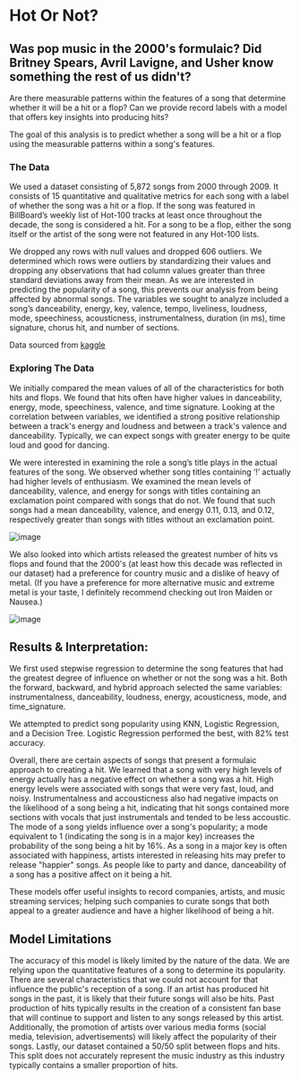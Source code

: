 # Hot Or Not? 

## Was pop music in the 2000's formulaic? Did Britney Spears, Avril Lavigne, and Usher know something the rest of us didn't? 

Are there measurable patterns within the features of a song that determine whether it will be a hit or a flop? Can we provide record labels with a model that offers key insights into producing hits?

The goal of this analysis is to predict whether a song will be a hit or a flop using the measurable patterns within a song's features.

### The Data

We used a dataset consisting of 5,872 songs from 2000 through 2009. It consists of 15 quantitative and qualitative metrics for each song with a label of whether the song was a hit or a flop. If the song was featured in BillBoard’s weekly list of Hot-100 tracks at least once throughout the decade, the song is considered a hit. For a song to be a flop, either the song itself or the artist of the song were not featured in any Hot-100 lists. 

We dropped any rows with null values and dropped 606 outliers. We determined which rows were outliers by standardizing their values and dropping any observations that had column values greater than three standard deviations away from their mean. As we are interested in predicting the popularity of a song, this prevents our analysis from being affected by abnormal songs. The variables we sought to analyze included a song’s danceability, energy, key, valence, tempo, liveliness, loudness, mode, speechiness, acousticness, instrumentalness, duration (in ms), time signature, chorus hit, and number of sections. 

Data sourced from [kaggle](https://www.kaggle.com/theoverman/the-spotify-hit-predictor-dataset)

### Exploring The Data

We initially compared the mean values of all of the characteristics for both hits and flops. We found that hits often have higher values in danceability, energy, mode, speechiness, valence, and time signature. Looking at the correlation between variables, we identified a strong positive relationship between a track's energy and loudness and between a track's valence and danceability. Typically, we can expect songs with greater energy to be quite loud and good for dancing.

We were interested in examining the role a song’s title plays in the actual features of the song. We observed whether song titles containing ‘!’ actually had higher levels of enthusiasm. We examined the mean levels of danceability, valence, and energy for songs with titles containing an exclamation point compared with songs that do not. We found that such songs had a mean danceability, valence, and energy 0.11, 0.13, and 0.12, respectively greater than songs with titles without an exclamation point. 

![image](https://user-images.githubusercontent.com/68126147/94950216-dd132100-04a7-11eb-9e56-0021231e0446.png)

We also looked into which artists released the greatest number of hits vs flops and found that the 2000's (at least how this decade was reflected in our dataset) had a preference for country music and a dislike of heavy of metal. (If you have a preference for more alternative music and extreme metal is your taste, I definitely recommend checking out Iron Maiden or Nausea.)

![image](https://user-images.githubusercontent.com/68126147/94962669-70eee800-04bc-11eb-924d-930c07107afc.png)


## Results & Interpretation:

We first used stepwise regression to determine the song features that had the greatest degree of influence on whether or not the song was a hit. Both the forward, backward, and hybrid approach selected the same variables: instrumentalness, danceability, loudness, energy, acousticness, mode, and time_signature.

We attempted to predict song popularity using KNN, Logistic Regression, and a Decision Tree. Logistic Regression performed the best, with 82% test accuracy. 

Overall, there are certain aspects of songs that present a formulaic approach to creating a hit. 
We learned that a song with very high levels of energy actually has a negative effect on whether a song was a hit. High energy levels were associated with songs that were very fast, loud, and noisy. Instrumentalness and accousticness also had negative impacts on the likelihood of a song being a hit, indicating that hit songs contained more sections with vocals that just instrumentals and tended to be less accoustic. The mode of a song yields influence over a song's popularity; a mode equivalent to 1 (indicating the song is in a major key) increases the probability of the song being a hit by 16%. As a song in a major key is often associated with happiness, artists interested in releasing hits may prefer to release "happier" songs. As people like to party and dance, danceability of a song has a positive affect on it being a hit.

These models offer useful insights to record companies, artists, and music streaming services; helping such companies to curate songs that both appeal to a greater audience and have a higher likelihood of being a hit.

## Model Limitations

The accuracy of this model is likely limited by the nature of the data. We are relying upon the quantitative features of a song to determine its popularity. There are several characteristics that we could not account for that influence the public's reception of a song. If an artist has produced hit songs in the past, it is likely that their future songs will also be hits. Past production of hits typically results in the creation of a consistent fan base that will continue to support and listen to any songs released by this artist. Additionally, the promotion of artists over various media forms (social media, television, advertisements) will likely affect the popularity of their songs. Lastly, our dataset contained a 50/50 split between flops and hits. This split does not accurately represent the music industry as this industry typically contains a smaller proportion of hits.



